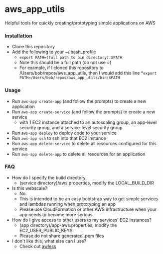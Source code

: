 # aws_app_utils
Helpful tools for quickly creating/prototyping simple applications on AWS

### Installation
* Clone this repository
* Add the following to your ~/.bash_profile
  * `export PATH=(full path to bin directory):$PATH`
  * Note this should be a full path (do not use ~)
  * For example, if I cloned this repository to /Users/bob/repos/aws_app_utils, then I would add this line
    *`export PATH=/Users/bob/repos/aws_app_utils/bin:$PATH`

### Usage

* Run `aws-app create-app` (and follow the prompts) to create a new application
* Run `aws-app create-service` (and follow the prompts) to create a new service
  * with 1 EC2 instance attached to an autoscaling group, an app-level security group, and a service-level security group
* Run `aws-app deploy` to deploy code to your service
* Run `aws-app ssh` to ssh into that EC2 instance
* Run `aws-app delete-service` to delete all resources configured for this service
* Run `aws-app delete-app` to delete all resources for an application

### FAQ

* How do I specify the build directory
  * (service directory)/aws.properties, modify the LOCAL_BUILD_DIR
* Is this webscale?
  * No.
  * This is intended to be an easy bootstrap way to get simple services and lambdas running when prototyping an app
  * Please use CloudFormation or other AWS infrastructure when your app needs to become more serious
* How do I give access to other users to my services' EC2 instances?
  * (app directory)/app-aws.properties, modify the EC2_USER_PUBLIC_KEYS
  * Please do not share generated .pem files
* I don't like this, what else can I use?
  * Check out [awless](https://github.com/wallix/awless)
